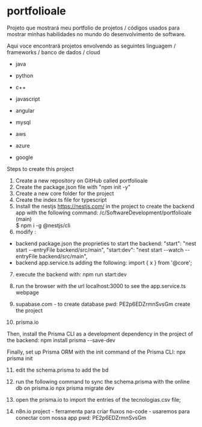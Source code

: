 # portfolioale

Projeto que mostrará meu portfolio de projetos / códigos usados para mostrar minhas habilidades no mundo do desenvolvimento de software.

Aqui voce encontrará projetos envolvendo as seguintes linguagem / frameworks / banco de dados / cloud

- java
- python
- c++
- javascript

- angular

- mysql

- aws
- azure
- google

Steps to create this project

1. Create a new repository on GitHub called portfolioale
2. Create the package.json file with "npm init -y"
3. Create a new core folder for the project
4. Create the index.ts file for typescript
5. Install the nestjs https://nestjs.com/ in the project to create the backend app with the following command:
   /c/SoftwareDevelopment/portfolioale (main)  
   $ npm i -g @nestjs/cli
6. modify :

- backend package.json the proprieties to start the backend:
  "start": "nest start --entryFile backend/src/main",
  "start:dev": "nest start --watch --entryFile backend/src/main",
- backend app.service.ts adding the following:
  import { x } from '@core';

7. execute the backend with:
   npm run start:dev

8. run the browser with the url localhost:3000 to see the app.service.ts webpage

9. supabase.com - to create database
   pwd: PE2p6EDZrmnSvsGm
   create the project

10. prisma.io

Then, install the Prisma CLI as a development dependency in the project of the backend:
npm install prisma --save-dev

Finally, set up Prisma ORM with the init command of the Prisma CLI:
npx prisma init

11. edit the schema.prisma to add the bd
12. run the following command to sync the schema.prisma with the online db on prisma.io
    npx prisma migrate dev

13. open the prisma.io to import the entries of the tecnologias.csv file;

14. n8n.io project - ferramenta para criar fluxos no-code - usaremos para conectar com nossa app
    pwd: PE2p6EDZrmnSvsGm
